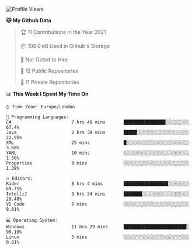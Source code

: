 <!--START_SECTION:waka-->
![Profile Views](http://img.shields.io/badge/Profile%20Views-0-blue)

**🐱 My Github Data** 

> 🏆 11 Contributions in the Year 2021
 > 
> 📦 108.0 kB Used in Github's Storage 
 > 
> 🚫 Not Opted to Hire
 > 
> 📜 12 Public Repositories 
 > 
> 🔑 11 Private Repositories  
 > 
📊 **This Week I Spent My Time On** 

```text
⌚︎ Time Zone: Europe/London

💬 Programming Languages: 
C#                       7 hrs 48 mins       ████████████████░░░░░░░░░   67.4% 
Java                     2 hrs 39 mins       █████░░░░░░░░░░░░░░░░░░░░   22.95% 
XML                      25 mins             █░░░░░░░░░░░░░░░░░░░░░░░░   3.68% 
YAML                     10 mins             ░░░░░░░░░░░░░░░░░░░░░░░░░   1.56% 
Properties               9 mins              ░░░░░░░░░░░░░░░░░░░░░░░░░   1.38%

🔥 Editors: 
Rider                    8 hrs 4 mins        █████████████████░░░░░░░░   69.71% 
IntelliJ                 3 hrs 24 mins       ███████░░░░░░░░░░░░░░░░░░   29.48% 
VS Code                  5 mins              ░░░░░░░░░░░░░░░░░░░░░░░░░   0.81%

💻 Operating System: 
Windows                  11 hrs 29 mins      ████████████████████████░   99.19% 
Linux                    5 mins              ░░░░░░░░░░░░░░░░░░░░░░░░░   0.81%

```


<!--END_SECTION:waka-->